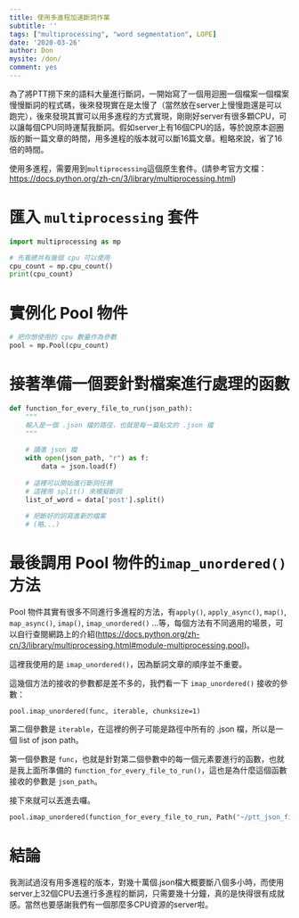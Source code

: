 ```yaml
---
title: 使用多進程加速斷詞作業
subtitle: ''
tags: ["multiprocessing", "word segmentation", LOPE]
date: '2020-03-26'
author: Don
mysite: /don/
comment: yes
---
```



為了將PTT撈下來的語料大量進行斷詞，一開始寫了一個用迴圈一個檔案一個檔案慢慢斷詞的程式碼，後來發現實在是太慢了（當然放在server上慢慢跑還是可以跑完），後來發現其實可以用多進程的方式實現，剛剛好server有很多顆CPU，可以讓每個CPU同時運幫我斷詞。假如server上有16個CPU的話，等於說原本迴圈版的斷一篇文章的時間，用多進程的版本就可以斷16篇文章。粗略來說，省了16倍的時間。

使用多進程，需要用到`multiprocessing`這個原生套件。(請參考官方文檔：https://docs.python.org/zh-cn/3/library/multiprocessing.html)

# 匯入 `multiprocessing` 套件


```python
import multiprocessing as mp

# 先看總共有幾個 cpu 可以使用
cpu_count = mp.cpu_count()
print(cpu_count)
```

# 實例化 Pool 物件


```python
# 把你想使用的 cpu 數量作為參數
pool = mp.Pool(cpu_count)
```

# 接著準備一個要針對檔案進行處理的函數


```python
def function_for_every_file_to_run(json_path):
    """
    輸入是一個 .json 檔的路徑，也就是每一篇貼文的 .json 檔
    """
    
    # 讀進 json 檔
    with open(json_path, "r") as f:
        data = json.load(f)
        
    # 這裡可以開始進行斷詞任務
    # 這裡用 split() 來模擬斷詞
    list_of_word = data['post'].split()
    
    # 把斷好的詞寫進新的檔案
    # (略...)
```

# 最後調用 Pool 物件的`imap_unordered()`方法

Pool 物件其實有很多不同進行多進程的方法，有`apply()`, `apply_async()`, `map()`, `map_async()`, `imap()`, `imap_unordered()` ...等，每個方法有不同適用的場景，可以自行查閱網路上的介紹(https://docs.python.org/zh-cn/3/library/multiprocessing.html#module-multiprocessing.pool)。

這裡我使用的是 `imap_unordered()`，因為斷詞文章的順序並不重要。

這幾個方法的接收的參數都是差不多的，我們看一下 `imap_unordered()` 接收的參數：

```
pool.imap_unordered(func, iterable, chunksize=1)
```

第二個參數是 `iterable`，在這裡的例子可能是路徑中所有的 .json 檔，所以是一個 list of json path。

第一個參數是 `func`，也就是針對第二個參數中的每一個元素要進行的函數，也就是我上面所準備的 `function_for_every_file_to_run()`，這也是為什麼這個函數接收的參數是 `json_path`。

接下來就可以丟進去囉。


```python
pool.imap_unordered(function_for_every_file_to_run, Path("~/ptt_json_file").rglob("*.json"))
```

# 結論

我測試過沒有用多進程的版本，對幾十萬個.json檔大概要斷八個多小時，而使用server上32個CPU去進行多進程的斷詞，只需要幾十分鐘，真的是快得很有成就感。當然也要感謝我們有一個那麼多CPU資源的server啦。
